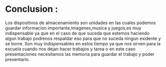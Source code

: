 # Conclusion :
Los dispositivos de almacenamiento son unidades en las cuales podemos guardar informacion importante,imagenes,musica y juegos,es muy indispensable ya que en el caso de que suceda que estemos haciendo algun trabajo podrenos respaldar eso para que no suceda ningun exidente y se borre. Son muy indispensables en estos tiempo ya que nos sirven para la escuela cuando nos dejan hacer trabajos y tarea o en este caso presentaciones necesitamos las memoria para guardar el trabajo y poder presentarlo.
